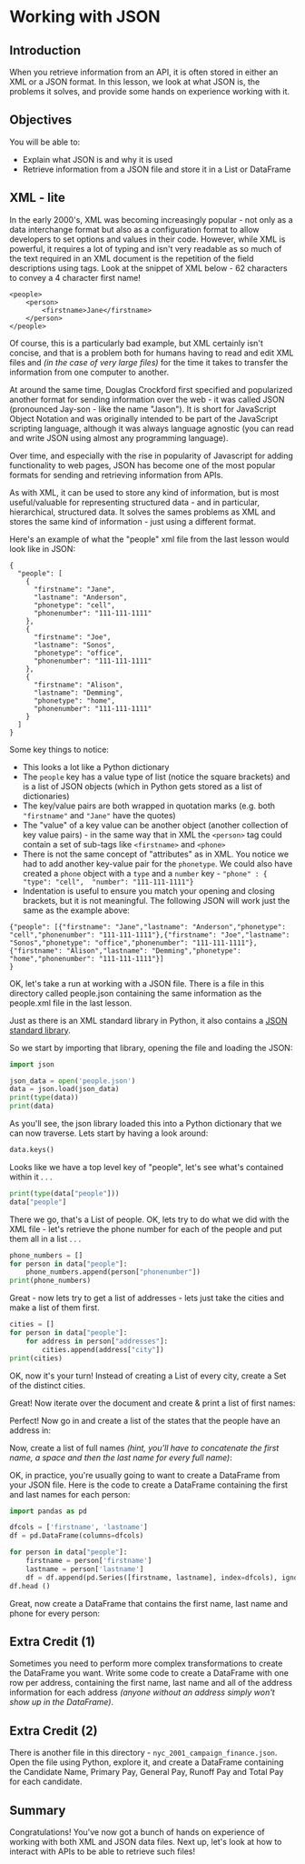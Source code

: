 
# Working with JSON


## Introduction
When you retrieve information from an API, it is often stored in either an XML or a JSON format. In this lesson, we look at what JSON is, the problems it solves, and provide some hands on experience working with it. 


## Objectives
You will be able to:
* Explain what JSON is and why it is used
* Retrieve information from a JSON file and store it in a List or DataFrame

## XML - lite

In the early 2000's, XML was becoming increasingly popular - not only as a data interchange format but also as a configuration format to allow developers to set options and values in their code. However, while XML is powerful, it requires a lot of typing and isn't very readable as so much of the text required in an XML document is the repetition of the field descriptions using tags. Look at the snippet of XML below - 62 characters to convey a 4 character first name!

```
<people>
    <person>
        <firstname>Jane</firstname>
    </person>
</people>
```

Of course, this is a particularly bad example, but XML certainly isn't concise, and that is a problem both for humans having to read and edit XML files and *(in the case of very large files)* for the time it takes to transfer the information from one computer to another.

At around the same time, Douglas Crockford first specified and popularized another format for sending information over the web - it was called JSON (pronounced Jay-son - like the name "Jason"). It is short for JavaScript Object Notation and was originally intended to be part of the JavaScript scripting language, although it was always language agnostic (you can read and write JSON using almost any programming language).

Over time, and especially with the rise in popularity of Javascript for adding functionality to web pages, JSON has become one of the most popular formats for sending and retrieving information from APIs.

As with XML, it can be used to store any kind of information, but is most useful/valuable for representing structured data - and in particular, hierarchical, structured data. It solves the sames problems as XML and stores the same kind of information - just using a different format.

Here's an example of what the "people" xml file from the last lesson would look like in JSON:

```
{
  "people": [
    {
      "firstname": "Jane",
      "lastname": "Anderson",
      "phonetype": "cell",
      "phonenumber": "111-111-1111"
    },
    {
      "firstname": "Joe",
      "lastname": "Sonos",
      "phonetype": "office",
      "phonenumber": "111-111-1111"
    },
    {
      "firstname": "Alison",
      "lastname": "Demming",
      "phonetype": "home",
      "phonenumber": "111-111-1111"
    }
  ]
}
```

Some key things to notice:
* This looks a lot like a Python dictionary
* The `people` key has a value type of list (notice the square brackets) and is a list of JSON objects (which in Python gets stored as a list of dictionaries)
* The key/value pairs are both wrapped in quotation marks (e.g. both `"firstname"` and `"Jane"` have the quotes)
* The "value" of a key value can be another object (another collection of key value pairs) - in the same way that in XML the `<person>` tag could contain a set of sub-tags like `<firstname>` and `<phone>`
* There is not the same concept of "attributes" as in XML. You notice we had to add another key-value pair for the `phonetype`. We could also have created a `phone` object with a `type` and a `number` key - `"phone" : { "type": "cell",  "number": "111-111-1111"}`
* Indentation is useful to ensure you match your opening and closing brackets, but it is not meaningful. The following JSON will work just the same as the example above:

```
{"people": [{"firstname": "Jane","lastname": "Anderson","phonetype": "cell","phonenumber": "111-111-1111"},{"firstname": "Joe","lastname": "Sonos","phonetype": "office","phonenumber": "111-111-1111"},{"firstname": "Alison","lastname": "Demming","phonetype": "home","phonenumber": "111-111-1111"}]
}
```

OK, let's take a run at working with a JSON file. There is a file in this directory called people.json containing the same information as the people.xml file in the last lesson. 

Just as there is an XML standard library in Python, it also contains a [JSON standard library](https://docs.python.org/3.6/library/json.html). 

So we start by importing that library, opening the file and loading the JSON:


```python
import json

json_data = open('people.json')
data = json.load(json_data)
print(type(data))
print(data)

```

As you'll see, the json library loaded this into a Python dictionary that we can now traverse. Lets start by having a look around:


```python
data.keys()
```

Looks like we have a top level key of "people", let's see what's contained within it . . .


```python
print(type(data["people"]))
data["people"]
```

There we go, that's a List of people. OK, lets try to do what we did with the XML file - let's retrieve the phone number for each of the people and put them all in a list . . . 


```python
phone_numbers = []
for person in data["people"]:
    phone_numbers.append(person["phonenumber"])
print(phone_numbers)
```

Great - now lets try to get a list of addresses - lets just take the cities and make a list of them first.


```python
cities = []
for person in data["people"]:
    for address in person["addresses"]:
        cities.append(address["city"])
print(cities)
```

OK, now it's your turn! Instead of creating a List of every city, create a Set of the distinct cities.

Great! Now iterate over the document and create & print a list of first names:

Perfect! Now go in and create a list of the states that the people have an address in:

Now, create a list of full names *(hint, you'll have to concatenate the first name, a space and then the last name for every full name)*:

OK, in practice, you're usually going to want to create a DataFrame from your JSON file. Here is the code to create a DataFrame containing the first and last names for each person:


```python
import pandas as pd

dfcols = ['firstname', 'lastname']
df = pd.DataFrame(columns=dfcols)

for person in data["people"]:
    firstname = person['firstname']
    lastname = person['lastname']
    df = df.append(pd.Series([firstname, lastname], index=dfcols), ignore_index=True)
df.head ()
```

Great, now create a DataFrame that contains the first name, last name and phone for every person:

## Extra Credit (1)
Sometimes you need to perform more complex transformations to create the DataFrame you want. Write some code to create a DataFrame with one row per address, containing the first name, last name and all of the address information for each address *(anyone without an address simply won't show up in the DataFrame)*.

## Extra Credit (2)
There is another file in this directory - `nyc_2001_campaign_finance.json`. Open the file using Python, explore it, and create a DataFrame containing the Candidate Name, Primary Pay, General Pay, Runoff Pay and Total Pay for each candidate.

## Summary

Congratulations! You've now got a bunch of hands on experience of working with both XML and JSON data files. Next up, let's look at how to interact with APIs to be able to retrieve such files!

